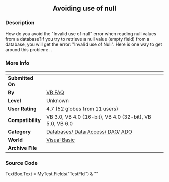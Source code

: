 ﻿<div align="center">

## Avoiding use of null


</div>

### Description

How do you avoid the "Invalid use of null" error when reading null values from a database?If you try to retrieve a null value (empty field) from a database, you will get the error: "Invalid use of Null". Here is one way to get around this problem: ..
 
### More Info
 


<span>             |<span>
---                |---
**Submitted On**   |
**By**             |[VB FAQ](https://github.com/Planet-Source-Code/PSCIndex/blob/master/ByAuthor/vb-faq.md)
**Level**          |Unknown
**User Rating**    |4.7 (52 globes from 11 users)
**Compatibility**  |VB 3\.0, VB 4\.0 \(16\-bit\), VB 4\.0 \(32\-bit\), VB 5\.0, VB 6\.0
**Category**       |[Databases/ Data Access/ DAO/ ADO](https://github.com/Planet-Source-Code/PSCIndex/blob/master/ByCategory/databases-data-access-dao-ado__1-6.md)
**World**          |[Visual Basic](https://github.com/Planet-Source-Code/PSCIndex/blob/master/ByWorld/visual-basic.md)
**Archive File**   |[](https://github.com/Planet-Source-Code/vb-faq-avoiding-use-of-null__1-92/archive/master.zip)





### Source Code

TextBox.Text = MyTest.Fields("TestFld") & ""

